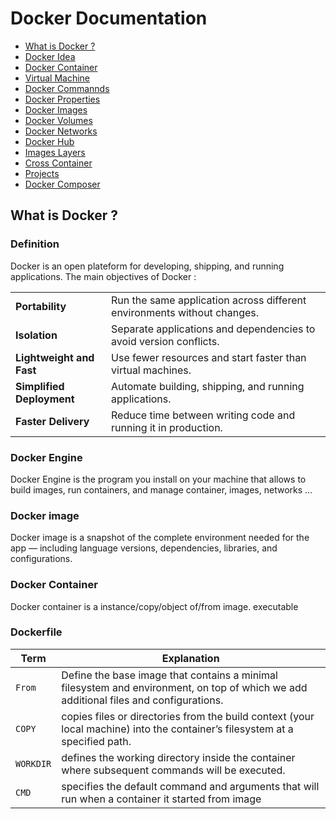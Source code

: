 # Docker Documentation

- [What is Docker ?](#docker-documentation)
- [Docker Idea](#docker-idea)
- [Docker Container](#container-history)
- [Virtual Machine](#container-history)
- [Docker Commannds](#container-history)
- [Docker Properties](#container-history)
- [Docker Images](#container-history)
- [Docker Volumes](#container-history)
- [Docker Networks](#container-history)
- [Docker Hub](#container-history)
- [Images Layers](#container-history)
- [Cross Container](#container-history)
- [Projects](#container-history)
- [Docker Composer](#container-history)

## What is Docker ?

### Definition

Docker is an open plateform for developing, shipping, and running applications.
The main objectives of Docker :  

|||
| --------------------- | ----------------------------------------------------------------------- |
| **Portability** | Run the same application across different environments without changes. |
| **Isolation** | Separate applications and dependencies to avoid version conflicts. |
| **Lightweight and Fast** | Use fewer resources and start faster than virtual machines. |
| **Simplified Deployment**| Automate building, shipping, and running applications. |
| **Faster Delivery** | Reduce time between writing code and running it in production. |

### Docker Engine 
Docker Engine is the program you install on your machine that allows to build images, run containers, and manage container, images, networks ...

### Docker image 
Docker image is a snapshot of the complete environment needed for the app — including language versions, dependencies, libraries, and configurations.


### Docker Container 
Docker container is a instance/copy/object of/from image. executable

### Dockerfile 

|Term|Explanation|
|----|-----------|
|`From`|Define the base image that contains a minimal filesystem and environment, on top of which we add additional files and configurations.|
|`COPY`|copies files or directories from the build context (your local machine) into the container’s filesystem at a specified path.|
|`WORKDIR`|defines the working directory inside the container where subsequent commands will be executed.|
|`CMD`|specifies the default command and arguments that will run when a container it started from image|



